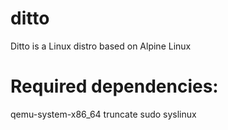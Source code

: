 # ditto
Ditto is a Linux distro based on Alpine Linux
# Required dependencies:
qemu-system-x86_64 truncate sudo syslinux
